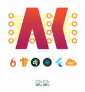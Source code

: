 
  <p align="center">  
  
 </p>  
 <p align="center">  
 <a href="https://akhil.ai/">  
 <img width="200px" src="https://raw.githubusercontent.com/Akhilez/Akhilez/master/AK_Logo.png" align="center" alt="GitHub Readme Stats" />  
 </a>  
 <div align="center"> <img  align="center" height="26px" src="https://raw.githubusercontent.com/Akhilez/Akhilez/master/icons/pytorch.png" /> <img align="center" height="26px" src="https://raw.githubusercontent.com/Akhilez/Akhilez/master/icons/tensorflow.png" /> <img align="center" height="26px" src="https://raw.githubusercontent.com/Akhilez/Akhilez/master/icons/django.jpg" /> <img align="center" height="30px" src="https://raw.githubusercontent.com/Akhilez/Akhilez/master/icons/react.webp" /> <img align="center" height="24px" src="https://raw.githubusercontent.com/Akhilez/Akhilez/master/icons/flutter.png" /> <img align="center" height="20px" src="https://raw.githubusercontent.com/Akhilez/Akhilez/master/icons/AWS.png" /> </div> </p>  
  
<br/>  

<div align="center">
<img  align="center" height="140px" src="https://github-readme-stats.vercel.app/api?username=Akhilez&count_private=true&show_icons=true&cache_seconds=86400&hide_title=true" /> <img align="center" height="140px" src="https://github-readme-stats.vercel.app/api/top-langs/?username=Akhilez&layout=compact" />
</div> 